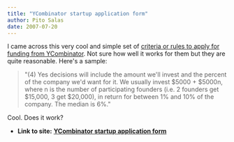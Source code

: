 ```yaml
---
title: "YCombinator startup application form"
author: Pito Salas
date: 2007-07-20
---
```


I came across this very cool and simple set of [criteria or rules to apply for
funding from YCombinator](<http://ycombinator.com/w2008.html>). Not sure how
well it works for them but they are quite reasonable. Here's a sample:

> "(4) Yes decisions will include the amount we'll invest and the percent of
> the company we'd want for it. We usually invest $5000 + $5000n, where n is
> the number of participating founders (i.e. 2 founders get $15,000, 3 get
> $20,000), in return for between 1% and 10% of the company. The median is
> 6%."

Cool. Does it work?


* **Link to site:** **[YCombinator startup application form](None)**
